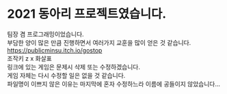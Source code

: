 # 2021 동아리 프로젝트였습니다.
팀장 겸 프로그래밍이었습니다.\
부담한 양이 많은 만큼 진행하면서 여러가지 교훈을 많이 얻은 것 같습니다.\
https://publicminsu.itch.io/gostop \
조작키 z x 화살표\
링크에 있는 게임은 문제시 삭제 또는 수정하겠습니다.\
게임 자체는 다시 수정할 일은 없을 것 같습니다.\
파일명이 이쁘지 않은 이유는 마지막에 혼자 수정하느라 이름에 공들이지 않았습니다...
